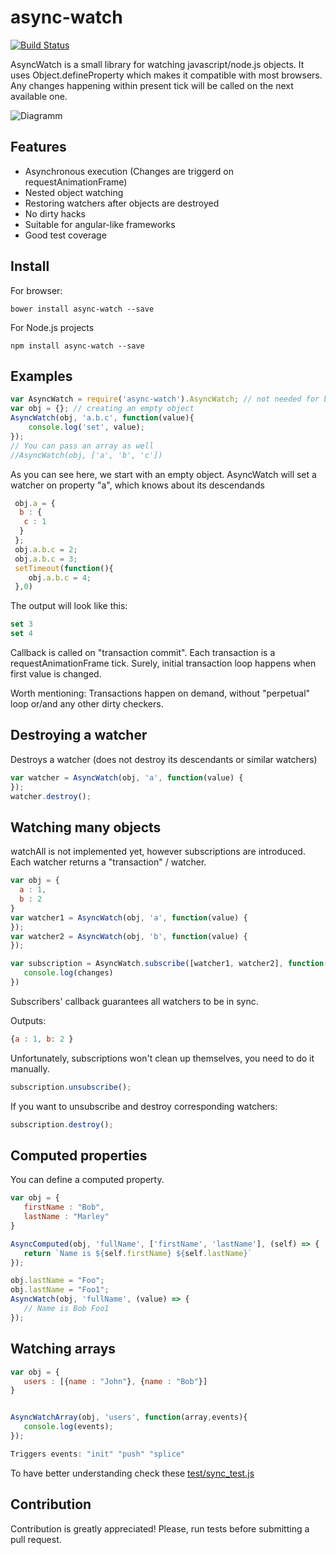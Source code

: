 # async-watch

[![Build Status](https://travis-ci.org/wiresjs/async-watch.svg?branch=master)](https://travis-ci.org/wiresjs/async-watch)


AsyncWatch is a small library for watching javascript/node.js objects. It uses Object.defineProperty which makes it compatible with most browsers. Any changes happening within present tick will be called on the next available one.

![Diagramm](diagramm.png)

## Features

 * Asynchronous execution (Changes are triggerd on requestAnimationFrame)
 * Nested object watching
 * Restoring watchers after objects are destroyed
 * No dirty hacks
 * Suitable for angular-like frameworks
 * Good test coverage

## Install

For browser:

    bower install async-watch --save

For Node.js projects

    npm install async-watch --save

## Examples

```js
var AsyncWatch = require('async-watch').AsyncWatch; // not needed for browsers
var obj = {}; // creating an empty object
AsyncWatch(obj, 'a.b.c', function(value){
    console.log('set', value);
});
// You can pass an array as well
//AsyncWatch(obj, ['a', 'b', 'c'])
```

 As you can see here, we start with an empty object. AsyncWatch will set a watcher on property "a", which knows about its descendands

 ```js
  obj.a = {
   b : {
    c : 1
   }
  };
  obj.a.b.c = 2;
  obj.a.b.c = 3;
  setTimeout(function(){
     obj.a.b.c = 4;
  },0)
 ```

 The output will look like this:

 ```js
 set 3
 set 4
 ```

Callback is called on "transaction commit". Each transaction is a requestAnimationFrame tick. Surely, initial
transaction loop happens when first value is changed.

Worth mentioning: Transactions happen on demand, without "perpetual" loop or/and any other dirty checkers.

## Destroying a watcher

Destroys a watcher (does not destroy its descendants or similar watchers)
 ```js
var watcher = AsyncWatch(obj, 'a', function(value) {
});
watcher.destroy();
 ```

## Watching many objects

watchAll is not implemented yet, however subscriptions are introduced. Each watcher returns a "transaction" / watcher.

 ```js
var obj = {
   a : 1,
   b : 2
}
var watcher1 = AsyncWatch(obj, 'a', function(value) {
});
var watcher2 = AsyncWatch(obj, 'b', function(value) {
});
 ```

```js
var subscription = AsyncWatch.subscribe([watcher1, watcher2], function(changes){
   console.log(changes)
})
```
Subscribers' callback guarantees all watchers to be in sync.

Outputs:
```js
{a : 1, b: 2 }
```

Unfortunately, subscriptions won't clean up themselves, you need to do it manually.

```js
subscription.unsubscribe();
```

If you want to unsubscribe and destroy corresponding watchers:

```js
subscription.destroy();
```


## Computed properties
You can define a computed property.

```js
var obj = {
   firstName : "Bob",
   lastName : "Marley"
}

AsyncComputed(obj, 'fullName', ['firstName', 'lastName'], (self) => {
   return `Name is ${self.firstName} ${self.lastName}`
});

obj.lastName = "Foo";
obj.lastName = "Foo1";
AsyncWatch(obj, 'fullName', (value) => {
   // Name is Bob Foo1
});
```
## Watching arrays
```js
var obj = {
   users : [{name : "John"}, {name : "Bob"}]
}


AsyncWatchArray(obj, 'users', function(array,events){
   console.log(events);
});

Triggers events: "init" "push" "splice"
```


To have better understanding check these [test/sync_test.js](test/sync_test.js)
## Contribution
 Contribution is greatly appreciated! Please, run tests before submitting a pull request.  
